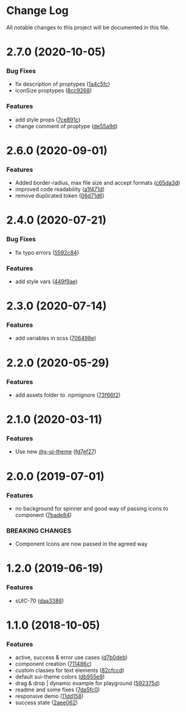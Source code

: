 # Change Log

All notable changes to this project will be documented in this file.

# 2.7.0 (2020-10-05)


### Bug Fixes

* fix description of proptypes ([1a4c5fc](https://github.com/SUI-Components/sui-components/commit/1a4c5fc5a2d0d05886a1257c4af6e64ab5e81209))
* iconSize proptypes ([8cc9268](https://github.com/SUI-Components/sui-components/commit/8cc926815adac5b112cf40aea54396bd5c021383))


### Features

* add style props ([7ce891c](https://github.com/SUI-Components/sui-components/commit/7ce891c1c6ba2fd041580ec3c9a564f49d9d55f9))
* change comment of proptype ([de55a9d](https://github.com/SUI-Components/sui-components/commit/de55a9df06d91ff2359ddbc1fa154ef5ed187237))



# 2.6.0 (2020-09-01)


### Features

* Added border-radius, max file size and accept formats ([c65da3d](https://github.com/SUI-Components/sui-components/commit/c65da3db9d35e356e318e5010666575ba2a4afe6))
* improved code readability ([a1f471d](https://github.com/SUI-Components/sui-components/commit/a1f471dca2ccdd64a269c11efad8d5881b70d927))
* remove duplicated token ([06d71d6](https://github.com/SUI-Components/sui-components/commit/06d71d65850445b21163605a3a5962d5ba2df5b1))



# 2.4.0 (2020-07-21)


### Bug Fixes

* fix typo errors ([5592c84](https://github.com/SUI-Components/sui-components/commit/5592c84cabf84a112d78742fbe1882289b51fa7b))


### Features

* add style vars ([449f9ae](https://github.com/SUI-Components/sui-components/commit/449f9ae1fd274ad5bde4105723ee0a1d8fbf628d))



# 2.3.0 (2020-07-14)


### Features

* add variables in scss ([706498e](https://github.com/SUI-Components/sui-components/commit/706498e95fe20a50733e23f3957f51c0cd834842))



# 2.2.0 (2020-05-29)


### Features

* add assets folder to .npmignore ([73f66f2](https://github.com/SUI-Components/sui-components/commit/73f66f20ba551ccc8c62780899047685d061f323))



# 2.1.0 (2020-03-11)


### Features

* Use new [@s-ui-theme](https://github.com/s-ui-theme) ([fd7ef27](https://github.com/SUI-Components/sui-components/commit/fd7ef27d55e0ac14b21cca1c7af738b5291db5b4))



# 2.0.0 (2019-07-01)


### Features

* no background for spinner and good way of passing icons to component ([7bade84](https://github.com/SUI-Components/sui-components/commit/7bade8426181925360420824f8b1589c92a552a8))


### BREAKING CHANGES

* Component Icons are now passed in the agreed way



# 1.2.0 (2019-06-19)


### Features

* sUIC-70 ([daa3386](https://github.com/SUI-Components/sui-components/commit/daa3386c38939af939c3d7e6eb42818666cab045))



# 1.1.0 (2018-10-05)


### Features

* active, success & error use cases ([d7b0deb](https://github.com/SUI-Components/sui-components/commit/d7b0deb249e7576ba7798a3b7abc10009c591363))
* component creation ([711486c](https://github.com/SUI-Components/sui-components/commit/711486c40373f2d1c0863b19aa4e1e65ea2cad80))
* custom classes for text elements ([82cfccd](https://github.com/SUI-Components/sui-components/commit/82cfccd3de7cf72b0c5b1b72a974ef6b3fe19d27))
* default sui-theme colors ([db955e9](https://github.com/SUI-Components/sui-components/commit/db955e90f91b39e301841e25acd1a6f0f515c115))
* drag & drop | dynamic example for playground ([592375d](https://github.com/SUI-Components/sui-components/commit/592375d930224594ad5f9774a45420103df661a8))
* readme and some fixes ([7da5fc0](https://github.com/SUI-Components/sui-components/commit/7da5fc0989623554747aa89cfb5079a5e008d150))
* responsive demo ([11dd158](https://github.com/SUI-Components/sui-components/commit/11dd158d65aafb5dab30efd36f0ac31b15bf8680))
* success state ([2aee062](https://github.com/SUI-Components/sui-components/commit/2aee062b427684b13c76e5db99748abe2a2156a3))




